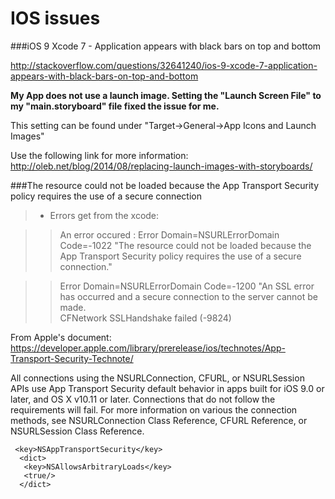 # IOS issues

###iOS 9 Xcode 7 - Application appears with black bars on top and bottom

http://stackoverflow.com/questions/32641240/ios-9-xcode-7-application-appears-with-black-bars-on-top-and-bottom

**My App does not use a launch image. Setting the "Launch Screen File" to my "main.storyboard" file fixed the issue for me.**

This setting can be found under "Target->General->App Icons and Launch Images"

Use the following link for more information: http://oleb.net/blog/2014/08/replacing-launch-images-with-storyboards/


###The resource could not be loaded because the App Transport Security policy requires the use of a secure connection

>* Errors get from the xcode:  

>> An error occured : Error Domain=NSURLErrorDomain Code=-1022 "The resource could not be loaded because the App Transport Security policy requires the use of a secure connection." 

>>Error Domain=NSURLErrorDomain Code=-1200 "An SSL error has occurred and a secure connection to the server cannot be made.  
>CFNetwork SSLHandshake failed (-9824)


From Apple's document:  
https://developer.apple.com/library/prerelease/ios/technotes/App-Transport-Security-Technote/

All connections using the NSURLConnection, CFURL, or NSURLSession APIs use App Transport Security default behavior in apps built for iOS 9.0 or later, and OS X v10.11 or later. Connections that do not follow the requirements will fail. For more information on various the connection methods, see NSURLConnection Class Reference, CFURL Reference, or NSURLSession Class Reference.

	 <key>NSAppTransportSecurity</key>  
	  <dict>  
 	   <key>NSAllowsArbitraryLoads</key>  
 	   <true/>  
 	  </dict>  


##